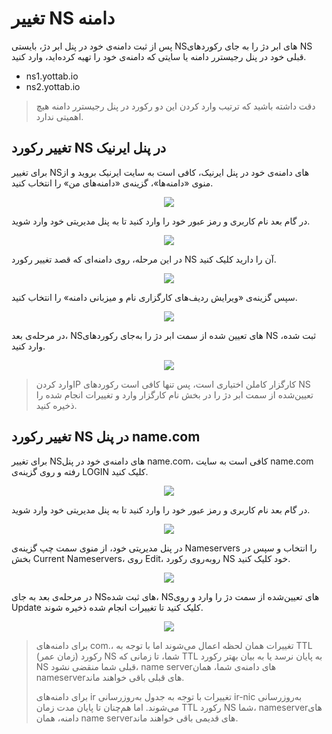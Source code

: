 # تغییر NS دامنه

پس از ثبت دامنه‌ی خود در پنل ابر دژ، بایستی NSهای ابر دژ را به جای رکوردهای NS قبلی خود در پنل رجیسترر دامنه یا سایتی که دامنه‌ی خود را تهیه کرده‌اید، وارد کنید.

* ns1.yottab.io
* ns2.yottab.io

> دقت داشته باشید که ترتیب وارد کردن این دو رکورد در پنل رجیسترر دامنه هیچ اهمیتی ندارد.

## تغییر رکورد NS در پنل ایرنیک

برای تغییر NSهای دامنه‌ی خود در پنل ایرنیک، کافی است به سایت ایرنیک بروید و از منوی «دامنه‌ها»، گزینه‌ی «دامنه‌های من» را انتخاب کنید.

<p align="center"><img src="/doc/assets/img/domain_ns_change/nic1.png"></p>

در گام بعد نام کاربری و رمز عبور خود را وارد کنید تا به پنل مدیریتی خود وارد شوید.

<p align="center"><img src="/doc/assets/img/domain_ns_change/nic2.png"></p>

در این مرحله، روی دامنه‌ای که قصد تغییر رکورد NS آن را دارید کلیک کنید.

<p align="center"><img src="/doc/assets/img/domain_ns_change/nic3.png"></p>

سپس گزینه‌ی «ویرایش ردیف‌های کارگزاری نام و میزبانی دامنه» را انتخاب کنید.
<p align="center"><img src="/doc/assets/img/domain_ns_change/nic4.png"></p>

در مرحله‌ی بعد، NSهای تعیین شده از سمت ابر دژ را به‌جای رکوردهای NS ثبت شده، وارد کنید.

<p align="center"><img src="/doc/assets/img/domain_ns_change/nic5.png"></p>

> وارد کردنIP کارگزار کاملن اختیاری است، پس تنها کافی است رکوردهای NS تعیین‌شده از سمت ابر دژ را در بخش نام کارگزار وارد و تغییرات انجام شده را ذخیره کنید.

## تغییر رکورد NS در پنل name.com

برای تغییر NSهای دامنه‌ی خود در پنل name.com، کافی است به سایت name.com رفته و روی گزینه‌ی LOGIN کلیک کنید.

<p align="center"><img src="/doc/assets/img/domain_ns_change/name1.png"></p>

در گام بعد نام کاربری و رمز عبور خود را وارد کنید تا به پنل مدیریتی خود وارد شوید.

<p align="center"><img src="/doc/assets/img/domain_ns_change/name2.png"></p>

در پنل مدیریتی خود، از منوی سمت چپ گزینه‌ی Nameservers را انتخاب و سپس در بخش Current Nameservers، روی Edit، روبه‌روی رکورد NS خود کلیک کنید.

<p align="center"><img src="/doc/assets/img/domain_ns_change/name3.png"></p>

در مرحله‌ی بعد به جای NSهای ثبت شده، NSهای تعیین‌شده از سمت دژ را وارد و روی Update کلیک کنید تا تغییرات انجام شده ذخیره شوند.

<p align="center"><img src="/doc/assets/img/domain_ns_change/name4.png"></p>

> برای دامنه‌های com.، تغییرات همان لحظه اعمال می‌شوند اما با توجه به TTL (زمان عمر) رکورد NS شما، تا زمانی که TTL به پایان نرسد یا به بیان بهتر رکورد NS قبلی شما منقضی نشود، name serverهای دامنه‌ی شما، همان nameserverهای قبلی باقی خواهند ماند.
>
> برای دامنه‌های ir تغییرات با توجه به جدول به‌روزرسانی ir-nic به‌روزرسانی می‌شوند. اما هم‌چنان تا پایان مدت زمان TTL رکورد NS شما، nameserverهای دامنه، همان name serverهای قدیمی باقی خواهند ماند.
